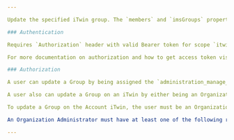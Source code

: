 ```yaml
---

Update the specified iTwin group. The `members` and `imsGroups` properties are both capped at 50 each.

### Authentication

Requires `Authorization` header with valid Bearer token for scope `itwin-platform`.

For more documentation on authorization and how to get access token visit [OAUTH2 Authorization](https://developer.bentley.com/apis/overview/authorization/) page.

### Authorization

A user can update a Group by being assigned the `administration_manage_groups` on the iTwin level. If the user is adding members or IMS groups they must also have the `administration_invite_member` permission assigned at the iTwin level. If the user is removing members or IMS groups they must also have the `administration_remove_member` permission assigned at the iTwin level.

A user also can update a Group on an iTwin by either being an Organization Administrator for the Organization that owns the given iTwin, or an owner of the iTwin.

To update a Group on the Account iTwin, the user must be an Organization Administrator for the Organization.

An Organization Administrator must have at least one of the following roles assigned in User Management: Account Administrator, Co-Administrator, or CONNECT Services Administrator. For more information about User Management please visit our Bentley Communities [Licensing, Cloud, and Web Services](https://communities.bentley.com/communities/other_communities/licensing_cloud_and_web_services/w/wiki/50711/user-management-2-0) wiki page

---
```

